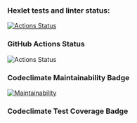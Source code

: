 ### Hexlet tests and linter status:
[![Actions Status](https://github.com/sergeiwerty/php-project-lvl2/workflows/hexlet-check/badge.svg)](https://github.com/sergeiwerty/php-project-lvl2/actions)

### GitHub Actions Status
![Actions Status](https://github.com/sergeiwerty/php-project-lvl2/workflows/linter-check/badge.svg)

### Codeclimate Maintainability Badge
[![Maintainability](https://api.codeclimate.com/v1/badges/ab62ee2b359187e622ec/maintainability)](https://codeclimate.com/github/sergeiwerty/php-project-lvl2/maintainability)

### Codeclimate Test Coverage Badge

